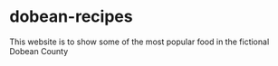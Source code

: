 # dobean-recipes
This website is to show some of the most popular food in the fictional Dobean County
